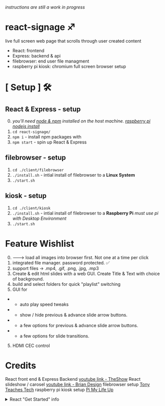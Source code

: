 *instructions are still a work in progress*

# react-signage ♐️
live full screen web page that scrolls through user created content
- React: frontend
- Express: backend & api
- filebrowser: end user file managment
- raspberry pi kiosk: chromium full screen browser setup


# [ Setup ] 🛠
## React & Express - setup
0. *you'll need <a href="https://nodejs.org/en/">node & npm</a> installed on the host machine. <a href="https://www.w3schools.com/nodejs/nodejs_raspberrypi.asp">raspberry pi nodejs install</a>*
1. `cd react-signage/`
2. `npm i` - install npm packages with
3. `npm start` - spin up React & Express

## filebrowser - setup
1. `cd ./client/filebrowser`
2. `./install.sh` - intial install of filebrowser to a **Linux System**
3. `./start.sh` 

## kiosk - setup
1. `cd ./client/kiosk`
2. `./install.sh` - intial install of filebrowser to a **Raspberry Pi** *must use pi with Desktop Environment*
3. `./start.sh`  

# Feature Wishlist
0. ---> load all images into browser first. Not one at a time per click
0. integrated file manager. password protected. ✅
1. support files -> .mp4, .gif, .png, .jpg, .mp3
2. Create & edit html slides with a web GUI. Create Title & Text with choice of background.
3. build and select folders for quick "playlist" switching
4. GUI for 
-  - auto play speed tweaks
-  - show / hide previous & advance slide arrow buttons.
-  - a few options for previous & advance slide arrow buttons.
-  - a few options for slide transitions. 
5. HDMI CEC control
# Credits
React front end & Express Backend <a href="https://www.youtube.com/watch?v=19CcxzZHwuI">youtube link - TheShow</a>
React slideshow / carosel <a href="https://www.youtube.com/watch?v=l1MYfu5YWHc">youtube link - Brian Design</a>
filebrowser setup <a href="read://https_tonyteaches.tech/?url=https%3A%2F%2Ftonyteaches.tech%2Ffilebrowser-tutorial%2F">Tony Teaches Tech</a>
raspberry pi kiosk setup <a href="https://pimylifeup.com/raspberry-pi-kiosk/">Pi My Life Up</a>

<details><summary>React "Get Started" info</summary><br/>

  # Getting Started with Create React App

  This project was bootstrapped with [Create React App](https://github.com/facebook/create-react-app).

  ## Available Scripts

  In the project directory, you can run:

  ### `npm start`

  Runs the app in the development mode.\
  Open [http://localhost:3000](http://localhost:3000) to view it in your browser.

  The page will reload when you make changes.\
  You may also see any lint errors in the console.

  ### `npm test`

  Launches the test runner in the interactive watch mode.\
  See the section about [running tests](https://facebook.github.io/create-react-app/docs/running-tests) for more information.

  ### `npm run build`

  Builds the app for production to the `build` folder.\
  It correctly bundles React in production mode and optimizes the build for the best performance.

  The build is minified and the filenames include the hashes.\
  Your app is ready to be deployed!

  See the section about [deployment](https://facebook.github.io/create-react-app/docs/deployment) for more information.

  ### `npm run eject`

  **Note: this is a one-way operation. Once you `eject`, you can't go back!**

  If you aren't satisfied with the build tool and configuration choices, you can `eject` at any time. This command will remove the single build dependency from your project.

  Instead, it will copy all the configuration files and the transitive dependencies (webpack, Babel, ESLint, etc) right into your project so you have full control over them. All of the commands except `eject` will still work, but they will point to the copied scripts so you can tweak them. At this point you're on your own.

  You don't have to ever use `eject`. The curated feature set is suitable for small and middle deployments, and you shouldn't feel obligated to use this feature. However we understand that this tool wouldn't be useful if you couldn't customize it when you are ready for it.

  ## Learn More

  You can learn more in the [Create React App documentation](https://facebook.github.io/create-react-app/docs/getting-started).

  To learn React, check out the [React documentation](https://reactjs.org/).

  ### Code Splitting

  This section has moved here: [https://facebook.github.io/create-react-app/docs/code-splitting](https://facebook.github.io/create-react-app/docs/code-splitting)

  ### Analyzing the Bundle Size

  This section has moved here: [https://facebook.github.io/create-react-app/docs/analyzing-the-bundle-size](https://facebook.github.io/create-react-app/docs/analyzing-the-bundle-size)

  ### Making a Progressive Web App

  This section has moved here: [https://facebook.github.io/create-react-app/docs/making-a-progressive-web-app](https://facebook.github.io/create-react-app/docs/making-a-progressive-web-app)

  ### Advanced Configuration

  This section has moved here: [https://facebook.github.io/create-react-app/docs/advanced-configuration](https://facebook.github.io/create-react-app/docs/advanced-configuration)

  ### Deployment

  This section has moved here: [https://facebook.github.io/create-react-app/docs/deployment](https://facebook.github.io/create-react-app/docs/deployment)

  ### `npm run build` fails to minify

  This section has moved here: [https://facebook.github.io/create-react-app/docs/troubleshooting#npm-run-build-fails-to-minify](https://facebook.github.io/create-react-app/docs/troubleshooting#npm-run-build-fails-to-minify)
  
</details>

